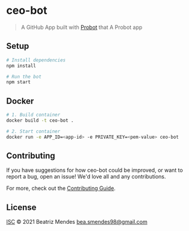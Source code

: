 # ceo-bot

> A GitHub App built with [Probot](https://github.com/probot/probot) that A Probot app

## Setup

```sh
# Install dependencies
npm install

# Run the bot
npm start
```

## Docker

```sh
# 1. Build container
docker build -t ceo-bot .

# 2. Start container
docker run -e APP_ID=<app-id> -e PRIVATE_KEY=<pem-value> ceo-bot
```

## Contributing

If you have suggestions for how ceo-bot could be improved, or want to report a bug, open an issue! We'd love all and any contributions.

For more, check out the [Contributing Guide](CONTRIBUTING.md).

## License

[ISC](LICENSE) © 2021 Beatriz Mendes <bea.smendes98@gmail.com>
